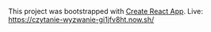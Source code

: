 This project was bootstrapped with [Create React App](https://github.com/facebook/create-react-app).
Live: https://czytanie-wyzwanie-gi1jfv8ht.now.sh/

